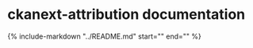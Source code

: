 # ckanext-attribution documentation

{%
    include-markdown "../README.md"
    start="<!--overview-start-->"
    end="<!--overview-end-->"
%}
